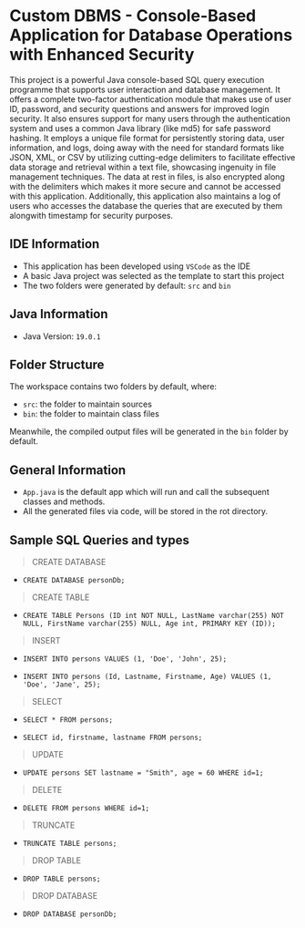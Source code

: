 # Custom DBMS - Console-Based Application for Database Operations with Enhanced Security

This project is a powerful Java console-based SQL query execution programme that supports user interaction and database management. It offers a complete two-factor authentication module that makes use of user ID, password, and security questions and answers for improved login security. It also ensures support for many users through the authentication system and uses a common Java library (like md5) for safe password hashing. It employs a unique file format for persistently storing data, user information, and logs, doing away with the need for standard formats like JSON, XML, or CSV by utilizing cutting-edge delimiters to facilitate effective data storage and retrieval within a text file, showcasing ingenuity in file management techniques. The data at rest in files, is also encrypted along with the delimiters which makes it more secure and cannot be accessed with this application. Additionally, this application also maintains a log of users who accesses the database the queries that are executed by them alongwith timestamp for security purposes.

## IDE Information

- This application has been developed using `VSCode` as the IDE
- A basic Java project was selected as the template to start this project
- The two folders were generated by default: `src` and `bin`

## Java Information

- Java Version: `19.0.1`

## Folder Structure

The workspace contains two folders by default, where:

- `src`: the folder to maintain sources
- `bin`: the folder to maintain class files

Meanwhile, the compiled output files will be generated in the `bin` folder by default.

## General Information

- `App.java` is the default app which will run and call the subsequent classes and methods.
- All the generated files via code, will be stored in the rot directory.

## Sample SQL Queries and types

> CREATE DATABASE

- `CREATE DATABASE personDb;`

> CREATE TABLE

- `CREATE TABLE Persons (ID int NOT NULL, LastName varchar(255) NOT NULL, FirstName varchar(255) NULL, Age int, PRIMARY KEY (ID));`

> INSERT

- `INSERT INTO persons VALUES (1, 'Doe', 'John', 25);`

- `INSERT INTO persons (Id, Lastname, Firstname, Age) VALUES (1, 'Doe', 'Jane', 25);`

> SELECT

- `SELECT * FROM persons;`

- `SELECT id, firstname, lastname FROM persons;`

> UPDATE

- `UPDATE persons SET lastname = "Smith", age = 60 WHERE id=1;`

> DELETE

- `DELETE FROM persons WHERE id=1;`

> TRUNCATE

- `TRUNCATE TABLE persons;`

> DROP TABLE

- `DROP TABLE persons;`

> DROP DATABASE

- `DROP DATABASE personDb;`
